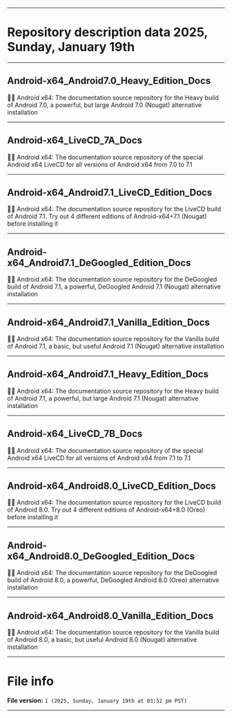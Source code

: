 
***

# Repository description data 2025, Sunday, January 19th

---

## Android-x64_Android7.0_Heavy_Edition_Docs

🤖️📖️ Android x64: The documentation source repository for the Heavy build of Android 7.0, a powerful, but large Android 7.0 (Nougat) alternative installation

---

## Android-x64_LiveCD_7A_Docs

🤖️📖️ Android x64: The documentation source repository of the special Android x64 LiveCD for all versions of Android x64 from 7.0 to 7.1

---

## Android-x64_Android7.1_LiveCD_Edition_Docs

🤖️📖️ Android x64: The documentation source repository for the LiveCD build of Android 7.1. Try out 4 different editions of Android-x64+7.1 (Nougat) before installing it 

---

## Android-x64_Android7.1_DeGoogled_Edition_Docs

🤖️📖️ Android x64: The documentation source repository for the DeGoogled build of Android 7.1, a powerful, DeGoogled Android 7.1 (Nougat) alternative installation 

---

## Android-x64_Android7.1_Vanilla_Edition_Docs

🤖️📖️ Android x64: The documentation source repository for the Vanilla build of Android 7.1, a basic, but useful Android 7.1 (Nougat) alternative installation

---

## Android-x64_Android7.1_Heavy_Edition_Docs

🤖️📖️ Android x64: The documentation source repository for the Heavy build of Android 7.1, a powerful, but large Android 7.1 (Nougat) alternative installation

---

## Android-x64_LiveCD_7B_Docs

🤖️📖️ Android x64: The documentation source repository of the special Android x64 LiveCD for all versions of Android x64 from 7.1 to 7.1

---

## Android-x64_Android8.0_LiveCD_Edition_Docs

🤖️📖️ Android x64: The documentation source repository for the LiveCD build of Android 8.0. Try out 4 different editions of Android-x64+8.0 (Oreo) before installing it 

---

## Android-x64_Android8.0_DeGoogled_Edition_Docs

🤖️📖️ Android x64: The documentation source repository for the DeGoogled build of Android 8.0, a powerful, DeGoogled Android 8.0 (Oreo) alternative installation 

---

## Android-x64_Android8.0_Vanilla_Edition_Docs

🤖️📖️ Android x64: The documentation source repository for the Vanilla build of Android 8.0, a basic, but useful Android 8.0 (Nougat) alternative installation

***

# File info

**File version:** `1 (2025, Sunday, January 19th at 03:52 pm PST)`

***

